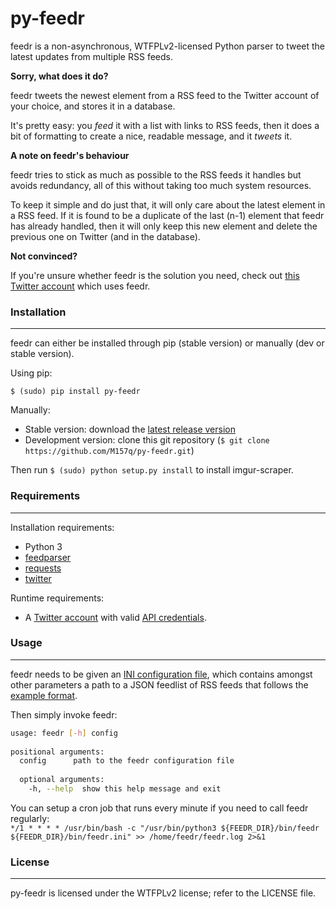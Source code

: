 py-feedr  
=============  
  
feedr is a non-asynchronous, WTFPLv2-licensed Python parser to tweet the latest updates from multiple RSS feeds.  
  
__Sorry, what does it do?__  
  
feedr tweets the newest element from a RSS feed to the Twitter account of your choice, and stores it in a database.  
  
It's pretty easy: you _feed_ it with a list with links to RSS feeds, then it does a bit of formatting to create a nice, readable message, and it _tweets_ it.  
  
__A note on feedr's behaviour__  
  
feedr tries to stick as much as possible to the RSS feeds it handles but avoids redundancy, all of this without taking too much system resources.  
  
To keep it simple and do just that, it will only care about the latest element in a RSS feed. If it is found to be a duplicate of the last (n-1) element that feedr has already handled, then it will only keep this new element and delete the previous one on Twitter (and in the database).  
  
__Not convinced?__  
  
If you're unsure whether feedr is the solution you need, check out [this Twitter account](https://twitter.com/M157q_News_RSS) which uses feedr.  
  
### Installation  
----------------  
  
feedr can either be installed through pip (stable version) or manually (dev or stable version).  
  
Using pip:  
```  
$ (sudo) pip install py-feedr  
```  
  
Manually:  
  
* Stable version: download the [latest release version](https://github.com/M157q/py-feedr/releases/latest)  
* Development version: clone this git repository (`$ git clone https://github.com/M157q/py-feedr.git`)  
  
Then run `$ (sudo) python setup.py install` to install imgur-scraper.  
  
### Requirements  
----------------  
  
Installation requirements:  
  
* Python 3  
* [feedparser](https://pypi.python.org/pypi/feedparser)  
* [requests](https://github.com/kennethreitz/requests)  
* [twitter](https://github.com/sixohsix/twitter)  
  
Runtime requirements:  
  
* A [Twitter account](https://twitter.com/signup)  with valid [API credentials](https://apps.twitter.com).  
  
### Usage  
---------  
  
feedr needs to be given an [INI configuration file](https://github.com/M157q/py-feedr/blob/master/bin/feedr.ini), which contains amongst other parameters a path to a JSON feedlist of RSS feeds that follows the [example format](https://github.com/M157q/py-feedr/blob/master/bin/feedlist.json).  
  
Then simply invoke feedr:  
  
```bash  
usage: feedr [-h] config  
  
positional arguments:  
  config      path to the feedr configuration file  
  
  optional arguments:  
    -h, --help  show this help message and exit  
```  
  
You can setup a cron job that runs every minute if you need to call feedr regularly:  
`*/1 * * * * /usr/bin/bash -c "/usr/bin/python3 ${FEEDR_DIR}/bin/feedr ${FEEDR_DIR}/bin/feedr.ini" >> /home/feedr/feedr.log 2>&1`  
  
### License  
-----------  
  
py-feedr is licensed under the WTFPLv2 license; refer to the LICENSE file.  
